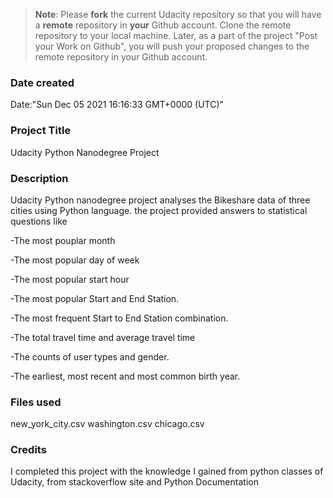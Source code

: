 >**Note**: Please **fork** the current Udacity repository so that you will have a **remote** repository in **your** Github account. Clone the remote repository to your local machine. Later, as a part of the project "Post your Work on Github", you will push your proposed changes to the remote repository in your Github account.

### Date created
Date:"Sun Dec 05 2021 16:16:33 GMT+0000 (UTC)"

### Project Title
Udacity Python Nanodegree Project

### Description
Udacity Python nanodegree project analyses the Bikeshare data of three cities using Python language.
the project provided answers to statistical questions like 

-The most pouplar month

-The most popular day of week

-The most popular start hour

-The most popular Start and End Station.

-The most frequent Start to End Station combination.

-The total travel time and average travel time

-The counts of user types and gender.

-The earliest, most recent and most common birth year.


### Files used
new_york_city.csv
washington.csv
chicago.csv

### Credits
I completed this project with the knowledge I gained from python classes of Udacity, from stackoverflow site and Python Documentation

